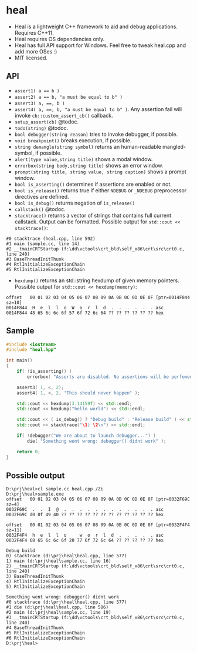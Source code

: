 heal
====

- Heal is a lightweight C++ framework to aid and debug applications. Requires C++11.
- Heal requires OS dependencies only.
- Heal has full API support for Windows. Feel free to tweak heal.cpp and add more OSes :)
- MIT licensed.

API
---
- `assert1( a == b )`
- `assert2( a == b, "a must be equal to b" )`
- `assert3( a, ==, b )`
- `assert4( a, ==, b, "a must be equal to b" )`. Any assertion fail will invoke `cb::custom_assert_cb()` callback.
- `setup_assert(cb)` @todoc.
- `todo(string)` @todoc.
- `bool debugger(string reason)` tries to invoke debugger, if possible.
- `void breakpoint()` breaks execution, if possible.
- `string demangle(string symbol)` returns an human-readable mangled-symbol, if possible.
- `alert(type value,string title)` shows a modal window.
- `errorbox(string body,string title)` shows an error window.
- `prompt(string title, string value, string caption)` shows a prompt window.
- `bool is_asserting()` determines if assertions are enabled or not.
- `bool is_release()` returns true if either `NDEBUG` or `_NDEBUG` preprocessor directives are defined.
- `bool is_debug()` returns negation of `is_release()`
- `callstack()` @todoc.
- `stacktrace()` returns a vector of strings that contains full current callstack. Output can be formatted. Possible output for `std::cout << stacktrace()`:
```
#0 stacktrace (heal.cpp, line 592)
#1 main (sample.cc, line 14)
#2 __tmainCRTStartup (f:\dd\vctools\crt_bld\self_x86\crt\src\crt0.c, line 240)
#3 BaseThreadInitThunk
#4 RtlInitializeExceptionChain
#5 RtlInitializeExceptionChain
```
- `hexdump()` returns an std::string hexdump of given memory pointers. Possible output for `std::cout << hexdump(memory)`:
```
offset   00 01 02 03 04 05 06 07 08 09 0A 0B 0C 0D 0E 0F [ptr=0014F844 sz=10]
0014F844  H  e  l  l  o  W  o  r  l  d  .  .  .  .  .  . asc
0014F844 48 65 6c 6c 6f 57 6f 72 6c 64 ?? ?? ?? ?? ?? ?? hex
```

Sample
------
```c++
#include <iostream>
#include "heal.hpp"

int main()
{
    if( !is_asserting() )
        errorbox( "Asserts are disabled. No assertions will be perfomed" );

    assert3( 1, <, 2);
    assert4( 1, <, 2, "This should never happen" );

    std::cout << hexdump(3.14159f) << std::endl;
    std::cout << hexdump("hello world") << std::endl;

    std::cout << ( is_debug() ? "Debug build" : "Release build" ) << std::endl;
    std::cout << stacktrace("\1) \2\n") << std::endl;

    if( !debugger("We are about to launch debugger...") )
        die( "Something went wrong: debugger() didnt work" );

    return 0;
}
```

Possible output
---------------
```
D:\prj\heal>cl sample.cc heal.cpp /Zi
D:\prj\heal>sample.exe
offset   00 01 02 03 04 05 06 07 08 09 0A 0B 0C 0D 0E 0F [ptr=0032F69C sz=4]
0032F69C  .  .  I  @  .  .  .  .  .  .  .  .  .  .  .  . asc
0032F69C d0 0f 49 40 ?? ?? ?? ?? ?? ?? ?? ?? ?? ?? ?? ?? hex

offset   00 01 02 03 04 05 06 07 08 09 0A 0B 0C 0D 0E 0F [ptr=0032F4F4 sz=11]
0032F4F4  h  e  l  l  o     w  o  r  l  d  .  .  .  .  . asc
0032F4F4 68 65 6c 6c 6f 20 77 6f 72 6c 64 ?? ?? ?? ?? ?? hex

Debug build
0) stacktrace (d:\prj\heal\heal.cpp, line 577)
1) main (d:\prj\heal\sample.cc, line 16)
2) __tmainCRTStartup (f:\dd\vctools\crt_bld\self_x86\crt\src\crt0.c, line 240)
3) BaseThreadInitThunk
4) RtlInitializeExceptionChain
5) RtlInitializeExceptionChain

Something went wrong: debugger() didnt work
#0 stacktrace (d:\prj\heal\heal.cpp, line 577)
#1 die (d:\prj\heal\heal.cpp, line 586)
#2 main (d:\prj\heal\sample.cc, line 19)
#3 __tmainCRTStartup (f:\dd\vctools\crt_bld\self_x86\crt\src\crt0.c, line 240)
#4 BaseThreadInitThunk
#5 RtlInitializeExceptionChain
#6 RtlInitializeExceptionChain
D:\prj\heal>
```
